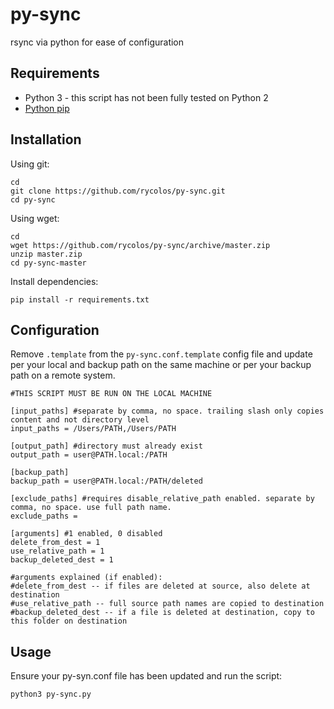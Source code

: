 # py-sync
rsync via python for ease of configuration

## Requirements
* Python 3 - this script has not been fully tested on Python 2
* [Python pip](https://pip.pypa.io/en/stable/installing/)


## Installation

Using git:
```
cd
git clone https://github.com/rycolos/py-sync.git
cd py-sync
```
Using wget:
```
cd
wget https://github.com/rycolos/py-sync/archive/master.zip
unzip master.zip
cd py-sync-master
```
Install dependencies:
```
pip install -r requirements.txt
```

## Configuration
Remove `.template` from the `py-sync.conf.template` config file and update per your local and backup path on the same machine or per your backup path on a remote system.

```
#THIS SCRIPT MUST BE RUN ON THE LOCAL MACHINE

[input_paths] #separate by comma, no space. trailing slash only copies content and not directory level
input_paths = /Users/PATH,/Users/PATH

[output_path] #directory must already exist
output_path = user@PATH.local:/PATH

[backup_path]
backup_path = user@PATH.local:/PATH/deleted

[exclude_paths] #requires disable_relative_path enabled. separate by comma, no space. use full path name.
exclude_paths = 

[arguments] #1 enabled, 0 disabled
delete_from_dest = 1
use_relative_path = 1
backup_deleted_dest = 1

#arguments explained (if enabled):
#delete_from_dest -- if files are deleted at source, also delete at destination
#use_relative_path -- full source path names are copied to destination
#backup_deleted_dest -- if a file is deleted at destination, copy to this folder on destination
```

## Usage
Ensure your py-syn.conf file has been updated and run the script:
```
python3 py-sync.py
```
